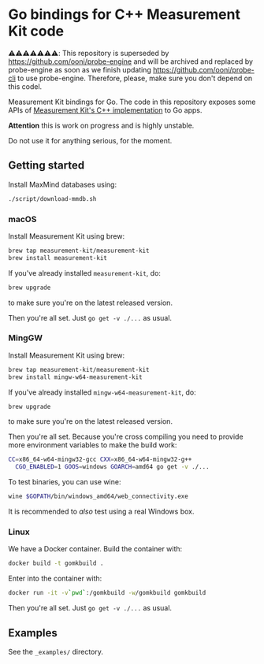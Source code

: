 # Go bindings for C++ Measurement Kit code

⚠️⚠️⚠️⚠️⚠️⚠️⚠️: This repository is superseded by https://github.com/ooni/probe-engine
and will be archived and replaced by probe-engine as soon as we finish
updating https://github.com/ooni/probe-cli to use probe-engine. Therefore,
please, make sure you don't depend on this codel.

Measurement Kit bindings for Go. The code in this repository exposes
some APIs of [Measurement Kit's C++ implementation](
https://github.com/measurement-kit/measurement-kit) to Go apps.

**Attention** this is work on progress and is highly unstable.

Do not use it for anything serious, for the moment.

## Getting started

Install MaxMind databases using:

```bash
./script/download-mmdb.sh
```

### macOS

Install Measurement Kit using brew:

```bash
brew tap measurement-kit/measurement-kit
brew install measurement-kit
```

If you've already installed `measurement-kit`, do:

```bash
brew upgrade
```

to make sure you're on the latest released version.

Then you're all set. Just `go get -v ./...` as usual.

### MingGW

Install Measurement Kit using brew:

```bash
brew tap measurement-kit/measurement-kit
brew install mingw-w64-measurement-kit
```

If you've already installed `mingw-w64-measurement-kit`, do:

```bash
brew upgrade
```

to make sure you're on the latest released version.

Then you're all set. Because you're cross compiling you need to provide
more environment variables to make the build work:

```bash
CC=x86_64-w64-mingw32-gcc CXX=x86_64-w64-mingw32-g++                           \
  CGO_ENABLED=1 GOOS=windows GOARCH=amd64 go get -v ./...
```

To test binaries, you can use wine:

```bash
wine $GOPATH/bin/windows_amd64/web_connectivity.exe 
```

It is recommended to _also_ test using a real Windows box.

### Linux

We have a Docker container. Build the container with:

```bash
docker build -t gomkbuild .
```

Enter into the container with:

```bash
docker run -it -v`pwd`:/gomkbuild -w/gomkbuild gomkbuild
```

Then you're all set. Just `go get -v ./...` as usual.

## Examples

See the `_examples/` directory.
